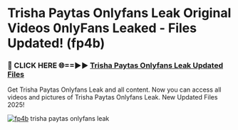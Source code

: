 # Trisha Paytas Onlyfans Leak Original Videos 0nlyFans Leaked - Files Updated! (fp4b)

<h3>🔴 CLICK HERE 🌐==►► <a href="https://tinyurl.com/2wckxsce" rel="nofollow">Trisha Paytas Onlyfans Leak Updated Files</a></h3>

Get Trisha Paytas Onlyfans Leak and all content. Now you can access all videos and pictures of Trisha Paytas Onlyfans Leak. New Updated Files 2025!

[![fp4b](https://i.imgur.com/AFduVYN.gif)](https://tinyurl.com/2wckxsce)
trisha paytas onlyfans leak